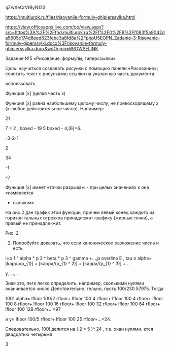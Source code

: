 qZwXeCrVtByN123

https://multiurok.ru/files/risovaniie-formuly-ghipierssylka.html

https://view.officeapps.live.com/op/view.aspx?src=https%3A%2F%2Ffhd.multiurok.ru%2Ff%2F0%2F8%2Ff083f5a9042da5605c174d8eed623febc3a8fd8a%2FphpU5EOPN_Zadanie-3-Risovanie-formuly-giperssylki.docx%3Frisovaniie-formuly-ghipierssylka.docx&wdOrigin=BROWSELINK

Задание №5 «Рисование, формулы, гиперссылки»

Цель: научиться создавать рисунки с помощью панели «Рисование»; сочетать текст с рисунками; ссылки на указанную часть документа.

использовать

Функция [х] (целая часть х)

Функция [x] равна наибольшему целому числу, не превосходящему х (х-любое действительное число). Например:

21

7 = 2 , boxed - 19 5 boxed - 4,[6]=6.

-3-2-1

2

34

-1

-2

Функция [х] имеет «точки разрыва»: - при целых значениях х она «изменяется

* скачком».

На рис.2 дан график этой функции, причем левый конец каждого из горизон тальных отрезков принадлежит графику (жирные точки), а правый не принадле-жит.

Рис. 2

2. Попробуйте доказать, что если каноническое разложение числа и есть

I=p 1 ^ alpha * p 2 ^ beta * p 3 ^ gamma +...,p overline E , tau o alpha= [kappa/p_{1}] + [kappa/(p_{1} ^ 2)] + [kappa/(p_{1} ^ 3)] +...

у, ..., .

Зная это, легк легко определить, например, сколькими нулями оканчивается число Действительно, гельно, пусть 100/230 57975. Тогда

1001 alpha= lfloor 100/2 rfloor+ lfloor 100 4 rfloor+ lfloor 100 4 rfloor+ lfloor 100 8 rfloor+ lfloor 100 16 rfloor+ lfloor 100 32 rfloor+ lfloor 100 64 rfloor+ lfloor 100 128 rfloor+...=97

и y= lfloor 100/5 rfloor+ lfloor 100 25 rfloor+...=24.

Следовательно, 100! делится на ( 2 * 5 )^ 24 , т.е. окан нулями. ется двадцатью четырьмя

3
